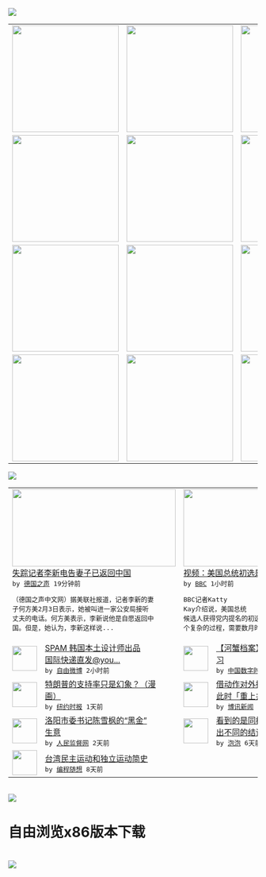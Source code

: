 

<a href="https://github.com/greatfire/z/raw/master/FreeBrowser.apk"><img src="https://raw.githubusercontent.com/greatfire/wiki/master/x/header.png" /></a><table><tr><td width="262" align="center" valign="center"><a href="https://github.com/greatfire/wiki/wiki/nyt" title="纽约时报中文网 国际纵览"><img src="https://raw.githubusercontent.com/greatfire/wiki/master/x/nyt_flag.png" width="215"/></a></td><td width="262" align="center" valign="center"><a href="https://github.com/greatfire/wiki/wiki/dw" title=""><img src="https://raw.githubusercontent.com/greatfire/wiki/master/x/dw_flag.png" width="215"/></a></td><td width="262" align="center" valign="center"><a href="https://github.com/greatfire/wiki/wiki/rmjd" title=""><img src="https://raw.githubusercontent.com/greatfire/wiki/master/x/rmjd_flag.png" width="215"/></a></td></tr><tr><td width="262" align="center" valign="center"><a href="https://github.com/paopaonetizen/website" title="泡泡 - 未经审查的互联网信息"><img src="https://raw.githubusercontent.com/greatfire/wiki/master/x/pp_flag.png" width="215"/></a></td><td width="262" align="center" valign="center"><a href="https://github.com/getlantern/mirror" title="以及自由微博和GreatFire.org官方中文论坛"><img src="https://raw.githubusercontent.com/greatfire/wiki/master/x/lantern_flag.png" width="215"/></a></td><td width="262" align="center" valign="center"><a href="https://github.com/cdtmirrors/m/" title=""><img src="https://raw.githubusercontent.com/greatfire/wiki/master/x/cdt_flag.png" width="215"/></a></td></tr><tr><td width="262" align="center" valign="center"><a href="https://github.com/program-think/blog" title="编程随想的博客"><img src="https://raw.githubusercontent.com/greatfire/wiki/master/x/pt_flag.png" width="215"/></a></td><td width="262" align="center" valign="center"><a href="https://github.com/greatfire/wiki/wiki/bbc" title=""><img src="https://raw.githubusercontent.com/greatfire/wiki/master/x/bbc_flag.png" width="215"/></a></td><td width="262" align="center" valign="center"><a href="https://github.com/freeweibo/s" title="自由微博 - 匿名和不受屏蔽的新浪微博搜索"><img src="https://raw.githubusercontent.com/greatfire/wiki/master/x/fw_flag.png" width="215"/></a></td></tr><tr><td width="262" align="center" valign="center"><a href="https://github.com/greatfire/wiki/wiki/google" title=""><img src="https://raw.githubusercontent.com/greatfire/wiki/master/x/google_flag.png" width="215"/></a></td><td width="262" align="center" valign="center"><a href="https://github.com/bxnews/boxun" title=""><img src="https://raw.githubusercontent.com/greatfire/wiki/master/x/bx_flag.png" width="215"/></a></td><td width="262" align="center" valign="center"><a href="https://github.com/greatfire/wiki/wiki/open-source" title="欢迎访问GreatFire.org开发者项目网站"><img src="https://raw.githubusercontent.com/greatfire/wiki/master/x/open-source_flag.png" width="215"/></a></td></tr></table><img src="https://raw.githubusercontent.com/greatfire/wiki/master/x/newsfeed text.png" /><table cols="4"><tr><td colspan="2" width="380"><a href="http://dw.com/p/1HpJ6?maca=chi-GK-text-greatfire-all-chinese-15625-xml-mrss"><img src="http://www.dw.com/image/0,,19000153_302,00.jpg" width="330" height="156"/></a></br><a href="http://dw.com/p/1HpJ6?maca=chi-GK-text-greatfire-all-chinese-15625-xml-mrss">失踪记者李新电告妻子已返回中国</a></br><kbd> by <a href="http://dw.de">德国之声</a> 19分钟前 </kbd></br><pre>（德国之声中文网）据美联社报道，记者李新的妻<br/>子何方美2月3日表示，她被叫进一家公安局接听<br/>丈夫的电话。何方美表示，李新说他是自愿返回中<br/>国。但是，她认为，李新这样说...</pre></td><td colspan="2" width="380"><a href="http://www.bbc.com/zhongwen/simp/multimedia/2016/02/160203_vd_us_primary_explainer"><img src="http://a.files.bbci.co.uk/worldservice/live/assets/images/2016/02/03/160203150658_us_primary_144x81_bbc_nocredit.jpg" width="330" height="156"/></a></br><a href="http://www.bbc.com/zhongwen/simp/multimedia/2016/02/160203_vd_us_primary_explainer">视频：美国总统初选是如何进行的？</a></br><kbd> by <a href="http://www.bbc.co.uk/zhongwen/simp">BBC</a> 1小时前 </kbd></br><pre>BBC记者Katty Kay介绍说，美国总统<br/>候选人获得党内提名的初选从2月1日开始，这是<br/>个复杂的过程，需要数月时间才能产生结果。</pre></td></tr><tr><td><img src="http://ww1.sinaimg.cn/large/70623bbbgw1f0mg4i67kpj20h00h0jus.jpg" width="50" height="50"/></td><td width="280"><a href="https://freeweibo.com/weibo/3938554713974878">SPAM 韩国本土设计师出品<br/> 国际快递直发@you...</a></br><kbd> by <a href="https://freeweibo.com/">自由微博</a> 2小时前 </kbd></td><td><img src="https://freeweibo.com/img/freeweibo.png?2" width="50" height="50"/></td><td width="280"><a href="http://feedproxy.google.com/~r/chinadigitaltimes/dDIn/~3/__yaxnF70k8/">【河蟹档案】毛病未改，积恶成<br/>习</a></br><kbd> by <a href="http://chinadigitaltimes.net/chinese/">中国数字时代</a> 5小时前 </kbd></td></tr><tr><td><img src="http://static01.nyt.com/images/2016/02/03/opinion/03chappatte/03chappatte-articleLarge.jpg" width="50" height="50"/></td><td width="280"><a href="https://d3qlz4p8smvoli.cloudfront.net/opinion/20160203/c03chappatte/">特朗普的支持率只是幻象？（漫<br/>画）</a></br><kbd> by <a href="http://m.cn.nytimes.com/">纽约时报</a> 1天前 </kbd></td><td><img src="https://raw.githubusercontent.com/greatfire/wiki/master/x/bx_logo.png" width="50" height="50"/></td><td width="280"><a href="http://www.boxun.com/news/gb/china/2016/02/201602031142.shtml">借动作对外搞隐喻：习近平缘何<br/>此时「重上井岗山」？请...</a></br><kbd> by <a href="http://www.boxun.com">博讯新闻</a> 1天前 </kbd></td></tr><tr><td><img src="https://raw.githubusercontent.com/greatfire/wiki/master/x/rmjd_logo.png" width="50" height="50"/></td><td width="280"><a href="http://www.rmjdw.com//fayanguancha/20160201/15328.html">洛阳市委书记陈雪枫的“黑金”<br/>生意 </a></br><kbd> by <a href="http://www.rmjdw.com/">人民监督网</a> 2天前 </kbd></td><td><img src="https://raw.githubusercontent.com/greatfire/wiki/master/x/pp_logo.png" width="50" height="50"/></td><td width="280"><a href="https://pao-pao.net/article/668">看到的是同样的信息 为何会得<br/>出不同的结论？</a></br><kbd> by <a href="https://pao-pao.net">泡泡</a> 6天前 </kbd></td></tr><tr><td><img src="http://lh3.googleusercontent.com/vU8ZzW4wa_O9VIqASs7k6acq5VlMLPoJC329h-IeSXAXWkT6c_Y1pKsQ3-VhjFuuc8qGQauA9iDzyHHZ9mxIOZG9B5YeYOndN-yfntwR0ShVxiig69AzznyLpxs0LffiDjqjpXRz1g" width="50" height="50"/></td><td width="280"><a href="http://feedproxy.google.com/~r/programthink/~3/e7PdpHrG5hI/Taiwan-Political-Movements.html">台湾民主运动和独立运动简史</a></br><kbd> by <a href="http://program-think.blogspot.com">编程随想</a> 8天前 </kbd></td></table></br><a href="https://github.com/greatfire/z/raw/master/FreeBrowser.apk"><img src="https://raw.githubusercontent.com/greatfire/wiki/master/x/download app.png" /></a><h1>自由浏览x86版本下载<h1><a href="https://github.com/greatfire/z/raw/master/FreeBrowser-x86.apk"><img src="https://raw.githubusercontent.com/greatfire/images/master/fb86.qr.png" /></a>